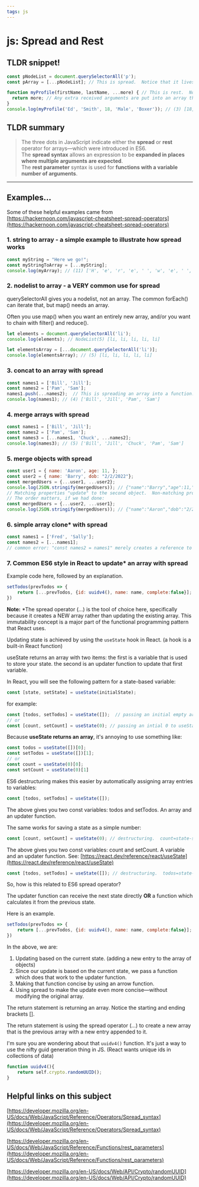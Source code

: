 ```yaml
---
tags: js
---
```


# js: Spread and Rest

## TLDR snippet!

```js
const pNodeList = document.querySelectorAll('p');
const pArray = [...pNodeList]; // This is spread.  Notice that it lives in an array.

function myProfile(firstName, lastName, ...more) { // This is rest.  Notice that it is a parameter to a function.
  return more; // Any extra received arguments are put into an array that we named 'more'.
}
console.log(myProfile('Ed', 'Smith', 18, 'Male', 'Boxer')); // (3) [18, 'Male', 'Boxer']
```

## TLDR summary

> The three dots in JavaScript indicate either the **spread** or **rest** operator for arrays&mdash;which were introduced in ES6.  
> The **spread syntax** allows an expression to be **expanded in places where multiple arguments are expected**.  
> The **rest parameter** syntax is used for **functions with a variable number of arguments**.  

___

## Examples...

Some of these helpful examples came from [https://hackernoon.com/javascript-cheatsheet-spread-operators](https://hackernoon.com/javascript-cheatsheet-spread-operators)

### 1. string to array - a simple example to illustrate how spread works

```js
const myString = "Here we go!";
const myStringToArray = [...myString];
console.log(myArray); // (11) ['H', 'e', 'r', 'e', ' ', 'w', 'e', ' ', 'g', 'o', '!']
```

### 2. nodelist to array - a VERY common use for spread

querySelectorAll gives you a nodelist, not an array. The common forEach() can iterate that, but map() needs an array.

Often you use map() when you want an entirely new array, and/or you want to chain with filter() and reduce().

```js
let elements = document.querySelectorAll('li');
console.log(elements); // NodeList(5) [li, li, li, li, li]

let elementsArray = [...document.querySelectorAll('li')];
console.log(elementsArray); // (5) [li, li, li, li, li]
```

### 3. concat to an array with spread

```js
const names1 = ['Bill', 'Jill'];
const names2 = ['Pam', 'Sam'];
names1.push(...names2);  // This is spreading an array into a function.  It almost looks like rest.
console.log(names1); // (4) ['Bill', 'Jill', 'Pam', 'Sam']
```

### 4. merge arrays with spread

```js
const names1 = ['Bill', 'Jill'];
const names2 = ['Pam', 'Sam'];
const names3 = [...names1, 'Chuck', ...names2];
console.log(names3); // (5) ['Bill', 'Jill', 'Chuck', 'Pam', 'Sam']
```

### 5. merge objects with spread

```js
const user1 = { name: 'Aaron', age: 11, };
const user2 = { name: 'Barry', dob: "2/2/2022"};
const mergedUsers = {...user1, ...user2};
console.log(JSON.stringify(mergedUsers)); // {"name":"Barry","age":11,"dob":"2/2/2022"}
// Matching properties "update" to the second object.  Non-matching properties are created.
// The order matters, if we had done:
const mergedUsers = {...user2, ...user1};
console.log(JSON.stringify(mergedUsers)); // {"name":"Aaron","dob":"2/2/2022","age":11}
```

### 6. simple array clone* with spread

```js
const names1 = ['Fred', 'Sally'];
const names2 = [...names1];
// common error: "const names2 = names1" merely creates a reference to names1.
```

### 7. Common ES6 style in React to update* an array with spread

Example code here, followed by an explanation.

```js
setTodos(prevTodos => {
    return [...prevTodos, {id: uuidv4(), name: name, complete:false}];
})
```

**Note:** *The spread operator (...) is the tool of choice here, specifically because it creates a NEW array rather than updating the existing array.  This immutability concept is a major part of the functional programming pattern that React uses.

Updating state is achieved by using the `useState` hook in React. (a hook is a built-in React function)

useState returns an array with two items:
the first is a variable that is used to store your state.
the second is an updater function to update that first variable.

In React, you will see the following pattern for a state-based variable:

```js
const [state, setState] = useState(initialState);
```

for example:

```js
const [todos, setTodos] = useState([]);  // passing an initial empty array to useState()
// or
const [count, setCount] = useState(0); // passing an intial 0 to useState()
```
 
Because **useState returns an array**, it's annoying to use something like:

```js
const todos = useState([])[0];
const setTodos = useState([])[1];
// or
const count = useState(0)[0];
const setCount = useState(0)[1]
```

ES6 destructuring makes this easier by automatically assigning array entries to variables:

```js
const [todos, setTodos] = useState([]); 
```

The above gives you two const variables: todos and setTodos.  An array and an updater function.

The same works for saving a state as a simple number:

```js
const [count, setCount] = useState(0); // destructuring.  count=state-saved variable.  setCount=initial value for that variable.
```

The above gives you two const variables: count and setCount.  A variable and an updater function.
See: [https://react.dev/reference/react/useState](https://react.dev/reference/react/useState)

```js
const [todos, setTodos] = useState([]); // destructuring.  todos=state-saved array of objects.  setTodos=function to modify that array.
```

So, how is this related to ES6 spread operator?

The updater function can receive the next state directly **OR** a function which calculates it from the previous state.  

Here is an example.  

```js
setTodos(prevTodos => {
    return [...prevTodos, {id: uuidv4(), name: name, complete:false}];
})
```

In the above, we are:

1. Updating based on the current state.  (adding a new entry to the array of objects)
2. Since our update is based on the current state, we pass a function which does that work to the updater function.
3. Making that function concise by using an arrow function.
4. Using spread to make the update even more concise&mdash;without modifying the original array.

The return statement is returning an array.  Notice the starting and ending brackets [].

The return statement is using the spread operator (...) to create a new array that is the previous array with a new entry appended to it.

I'm sure you are wondering about that `uuidv4()` function.  It's just a way to use the nifty guid generation thing in JS.  (React wants unique ids in collections of data)

```js
function uuidv4(){
    return self.crypto.randomUUID();
}
```

## Helpful links on this subject

[https://developer.mozilla.org/en-US/docs/Web/JavaScript/Reference/Operators/Spread_syntax](https://developer.mozilla.org/en-US/docs/Web/JavaScript/Reference/Operators/Spread_syntax)

[https://developer.mozilla.org/en-US/docs/Web/JavaScript/Reference/Functions/rest_parameters](https://developer.mozilla.org/en-US/docs/Web/JavaScript/Reference/Functions/rest_parameters)

[https://developer.mozilla.org/en-US/docs/Web/API/Crypto/randomUUID](https://developer.mozilla.org/en-US/docs/Web/API/Crypto/randomUUID)


